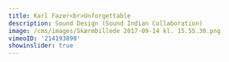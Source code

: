 ```yaml
---
title: Karl Fazer<br>Unforgettable
description: Sound Design (Sound Indian Collaboration)
image: /cms/images/Skærmbillede 2017-09-14 kl. 15.55.30.png
vimeoID: '214193890'
showinslider: true
---
```









